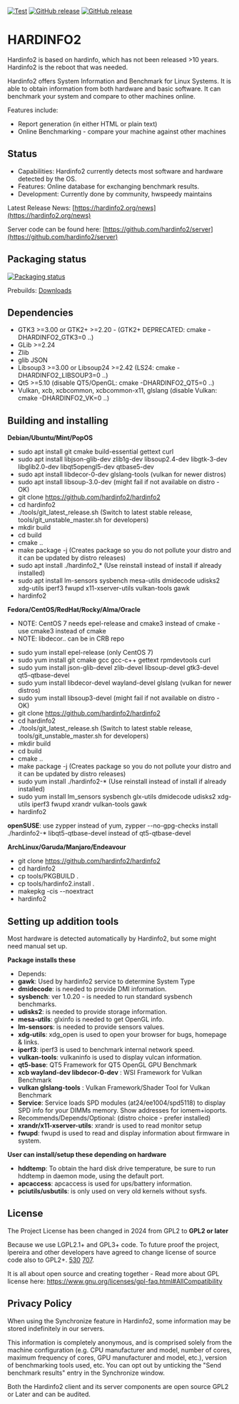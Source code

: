 [![Test](https://github.com/hardinfo2/hardinfo2/actions/workflows/test.yml/badge.svg)](https://github.com/hardinfo2/hardinfo2/actions/workflows/test.yml)
[![GitHub release](https://img.shields.io/github/v/release/hardinfo2/hardinfo2?display_name=release)](https://hardinfo2.org/github?latest_release)
[![GitHub release](https://img.shields.io/github/v/release/hardinfo2/hardinfo2?include_prereleases&label=PreRelease&color=blue&display_name=release)](https://hardinfo2.org/github?latest_prerelease)

HARDINFO2
=========

Hardinfo2 is based on hardinfo, which has not been released >10 years. Hardinfo2 is the reboot that was needed.

Hardinfo2 offers System Information and Benchmark for Linux Systems. It is able to
obtain information from both hardware and basic software. It can benchmark your system and compare
to other machines online.

Features include:
- Report generation (in either HTML or plain text)
- Online Benchmarking - compare your machine against other machines

Status
------
- Capabilities: Hardinfo2 currently detects most software and hardware detected by the OS.
- Features: Online database for exchanging benchmark results.
- Development: Currently done by community, hwspeedy maintains

Latest Release News: [https://hardinfo2.org/news](https://hardinfo2.org/news)

Server code can be found here: [https://github.com/hardinfo2/server](https://github.com/hardinfo2/server)

Packaging status
--------------
[![Packaging status](https://hardinfo2.org/repology.svg)](https://hardinfo2.org/repology.svg)

Prebuilds: [Downloads](https://hardinfo2.org/github?latest_prerelease)

Dependencies
------------
- GTK3 >=3.00 or GTK2+ >=2.20 - (GTK2+ DEPRECATED: cmake -DHARDINFO2_GTK3=0 ..)
- GLib >=2.24
- Zlib
- glib JSON
- Libsoup3 >=3.00 or Libsoup24 >=2.42 (LS24: cmake -DHARDINFO2_LIBSOUP3=0 ..)
- Qt5 >=5.10 (disable QT5/OpenGL: cmake -DHARDINFO2_QT5=0 ..)
- Vulkan, xcb, xcbcommon, xcbcommon-x11, glslang (disable Vulkan: cmake -DHARDINFO2_VK=0 ..)

Building and installing
-----------------------
**Debian/Ubuntu/Mint/PopOS**
- sudo apt install git cmake build-essential gettext curl
- sudo apt install libjson-glib-dev zlib1g-dev libsoup2.4-dev libgtk-3-dev libglib2.0-dev libqt5opengl5-dev qtbase5-dev
- sudo apt install libdecor-0-dev glslang-tools (vulkan for newer distros)
- sudo apt install libsoup-3.0-dev  (might fail if not available on distro - OK)
- git clone https://github.com/hardinfo2/hardinfo2
- cd hardinfo2
- ./tools/git_latest_release.sh (Switch to latest stable release, tools/git_unstable_master.sh for developers)
- mkdir build
- cd build
- cmake ..
- make package -j (Creates package so you do not pollute your distro and it can be updated by distro releases)
- sudo apt install ./hardinfo2_*  (Use reinstall instead of install if already installed)
- sudo apt install lm-sensors sysbench mesa-utils dmidecode udisks2 xdg-utils iperf3 fwupd x11-xserver-utils vulkan-tools gawk
- hardinfo2

**Fedora/CentOS/RedHat/Rocky/Alma/Oracle**
* NOTE: CentOS 7 needs epel-release and cmake3 instead of cmake - use cmake3 instead of cmake
* NOTE: libdecor.. can be in CRB repo
- sudo yum install epel-release  (only CentOS 7)
- sudo yum install git cmake gcc gcc-c++ gettext rpmdevtools curl
- sudo yum install json-glib-devel zlib-devel libsoup-devel gtk3-devel qt5-qtbase-devel
- sudo yum install libdecor-devel wayland-devel glslang (vulkan for newer distros)
- sudo yum install libsoup3-devel  (might fail if not available on distro - OK)
- git clone https://github.com/hardinfo2/hardinfo2
- cd hardinfo2
- ./tools/git_latest_release.sh (Switch to latest stable release, tools/git_unstable_master.sh for developers)
- mkdir build
- cd build
- cmake ..
- make package -j (Creates package so you do not pollute your distro and it can be updated by distro releases)
- sudo yum install ./hardinfo2-*  (Use reinstall instead of install if already installed)
- sudo yum install lm_sensors sysbench glx-utils dmidecode udisks2 xdg-utils iperf3 fwupd xrandr vulkan-tools gawk
- hardinfo2

**openSUSE**: use zypper instead of yum, zypper --no-gpg-checks install ./hardinfo2-*
libqt5-qtbase-devel instead of qt5-qtbase-devel

**ArchLinux/Garuda/Manjaro/Endeavour**
 - git clone https://github.com/hardinfo2/hardinfo2
 - cd hardinfo2
 - cp tools/PKGBUILD .
 - cp tools/hardinfo2.install .
 - makepkg -cis --noextract
 - hardinfo2

Setting up addition tools
---------------------------
Most hardware is detected automatically by Hardinfo2, but some might need manual set up.

**Package installs these**
- Depends:
- **gawk**: Used by hardinfo2 service to determine System Type
- **dmidecode**: is needed to provide DMI information.
- **sysbench**: ver 1.0.20 - is needed to run standard sysbench benchmarks.
- **udisks2**: is needed to provide storage information.
- **mesa-utils**: glxinfo is needed to get OpenGL info.
- **lm-sensors**: is needed to provide sensors values.
- **xdg-utils**: xdg_open is used to open your browser for bugs, homepage & links.
- **iperf3**: iperf3 is used to benchmark internal network speed.
- **vulkan-tools**: vulkaninfo is used to display vulcan information.
- **qt5-base**: QT5 Framework for QT5 OpenGL GPU Benchmark
- **xcb wayland-dev libdecor-0-dev** : WSI Framework for Vulkan Benchmark
- **vulkan glslang-tools** : Vulkan Framework/Shader Tool for Vulkan Benchmark
- **Service**: Service loads SPD modules (at24/ee1004/spd5118) to display SPD info for your DIMMs memory. Show addresses for iomem+ioports.
- Recommends/Depends/Optional: (distro choice - prefer installed)
- **xrandr/x11-xserver-utils**: xrandr is used to read monitor setup
- **fwupd**: fwupd is used to read and display information about firmware in system.

**User can install/setup these depending on hardware**
- **hddtemp**: To obtain the hard disk drive temperature, be sure to run hddtemp
in daemon mode, using the default port.
- **apcaccess**: apcaccess is used for ups/battery information.
- **pciutils/usbutils**: is only used on very old kernels without sysfs.

License
------
The Project License has been changed in 2024 from GPL2 to **GPL2 or later**

Because we use LGPL2.1+ and GPL3+ code. To future proof the project, lpereira and other developers have agreed to change license of source code also to GPL2+. [530](https://github.com/hardinfo2/hardinfo2/blob/master/tools/LICENSES/github_com_lpereira_hardinfo_issues_530.pdf)  [707](https://github.com/hardinfo2/hardinfo2/blob/master/tools/LICENSES/github_com_lpereira_hardinfo_issues_707.pdf).

It is all about open source and creating together - Read more about GPL license here: https://www.gnu.org/licenses/gpl-faq.html#AllCompatibility

Privacy Policy
---------------
When using the Synchronize feature in Hardinfo2, some information may be stored indefinitely in our servers.

This information is completely anonymous, and is comprised solely from the machine configuration (e.g. CPU manufacturer and model, number of cores, maximum frequency of cores, GPU manufacturer and model, etc.), version of benchmarking tools used, etc. You can opt out by unticking the "Send benchmark results" entry in the Synchronize window.

Both the Hardinfo2 client and its server components are open source GPL2 or Later and can be audited.
